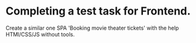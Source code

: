 # Completing a test task for Frontend.
Create a similar one SPA 'Booking movie theater tickets' with the help HTMl/CSS/JS without tools.

